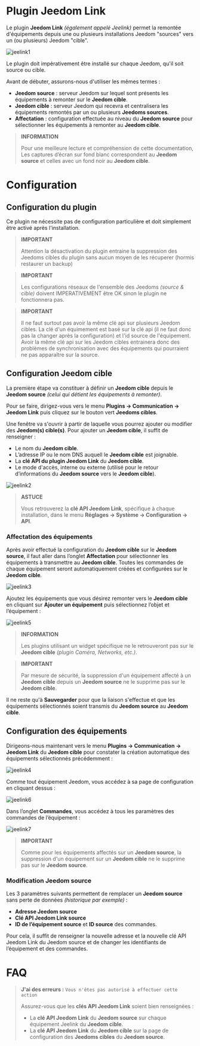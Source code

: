 # Plugin Jeedom Link

Le plugin **Jeedom Link** *(également appelé Jeelink)* permet la remontée d'équipements depuis une ou plusieurs installations Jeedom "sources" vers un (ou plusieurs) Jeedom "cible".

![jeelink1](../images/jeelink1.png)

Le plugin doit impérativement être installé sur chaque Jeedom, qu'il soit source ou cible.

Avant de débuter, assurons-nous d'utiliser les mêmes termes :
- **Jeedom source** : serveur Jeedom sur lequel sont présents les équipements à remonter sur le **Jeedom cible**.
- **Jeedom cible** : serveur Jeedom qui recevra et centralisera les équipements remontés par un ou plusieurs **Jeedoms sources**.
- **Affectation** : configuration effectuée au niveau du **Jeedom source** pour sélectionner les équipements à remonter au **Jeedom cible**.

>**INFORMATION**
>
>Pour une meilleure lecture et compréhension de cette documentation, Les captures d’écran sur fond blanc correspondent au **Jeedom source** et celles avec un fond noir au **Jeedom cible**.

# Configuration

## Configuration du plugin

Ce plugin ne nécessite pas de configuration particulière et doit simplement être activé après l'installation.

>**IMPORTANT**
>
>Attention la désactivation du plugin entraine la suppression des Jeedoms cibles du plugin sans aucun moyen de les récuperer (hormis restaurer un backup)

>**IMPORTANT**
>
>Les configurations réseaux de l'ensemble des Jeedoms *(source & cible)* doivent IMPERATIVEMENT être OK sinon le plugin ne fonctionnera pas.

>**IMPORTANT**
>
>Il ne faut surtout pas avoir la même clé api sur plusieurs Jeedom cibles. La clé d'un équimement est basé sur la clé api (il ne faut donc pas la changer après la configuration) et l'id source de l'équipement. Avoir la même clé api sur les Jeedom cibles entrainera donc des problèmes de synchronisation avec des équipements qui pourraient ne pas apparaître sur la source.

## Configuration Jeedom cible

La première étape va constituer à définir un **Jeedom cible** depuis le **Jeedom source** *(celui qui détient les équipements à remonter)*.

Pour se faire, dirigez-vous vers le menu **Plugins → Communication → Jeedom Link** puis cliquez sur le bouton vert **Jeedoms cibles**.

Une fenêtre va s'ouvrir à partir de laquelle vous pourrez ajouter ou modifier des **Jeedom(s) cible(s)**. Pour ajouter un **Jeedom cible**, il suffit de renseigner :

- Le nom du **Jeedom cible**.
- L’adresse IP ou le nom DNS auquell le **Jeedom cible** est joignable.
- La **clé API du plugin Jeedom Link** du **Jeedom cible**.
- Le mode d'accès, interne ou externe (utilisé pour le retour d’informations du **Jeedom source** vers le **Jeedom cible**).

![jeelink2](../images/jeelink2.png)

>**ASTUCE**
>
>Vous retrouverez la **clé API Jeedom Link**, spécifique à chaque installation, dans le menu **Réglages → Système → Configuration → API**.

### Affectation des équipements

Après avoir effectué la configuration du **Jeedom cible** sur le **Jeedom source**, il faut aller dans l’onglet **Affectation** pour sélectionner les équipements à transmettre au **Jeedom cible**. Toutes les commandes de chaque équipement seront automatiquement créées et configurées sur le **Jeedom cible**.

![jeelink3](../images/jeelink3.png)

Ajoutez les équipements que vous désirez remonter vers le **Jeedom cible** en cliquant sur **Ajouter un équipement** puis sélectionnez l’objet et l’équipement :

![jeelink5](../images/jeelink5.png)

>**INFORMATION**
>
>Les plugins utilisant un widget spécifique ne le retrouveront pas sur le **Jeedom cible** *(plugin Caméra, Networks, etc.)*.

>**IMPORTANT**
>
>Par mesure de sécurité, la suppression d'un équipement affecté à un **Jeedom cible** depuis un **Jeedom source** ne le supprime pas sur le **Jeedom cible**.

Il ne reste qu'à **Sauvegarder** pour que la liaison s'effectue et que les équipements sélectionnés soient transmis du **Jeedom source** au **Jeedom cible**.

## Configuration des équipements

Dirigeons-nous maintenant vers le menu **Plugins → Communication → Jeedom Link** du **Jeedom cible** pour constater la création automatique des équipements sélectionnés précédemment :

![jeelink4](../images/jeelink4.png)

Comme tout équipement Jeedom, vous accédez à sa page de configuration en cliquant dessus :

![jeelink6](../images/jeelink6.png)

Dans l’onglet **Commandes**, vous accédez à tous les paramètres des commandes de l’équipement :

![jeelink7](../images/jeelink7.png)

>**IMPORTANT**
>
>Comme pour les équipements affectés sur un **Jeedom source**, la suppression d'un équipement sur un **Jeedom cible** ne le supprime pas sur le **Jeedom source**.

### Modification Jeedom source

Les 3 paramètres suivants permettent de remplacer un **Jeedom source** sans perte de données *(historique par exemple)* :

-   **Adresse Jeedom source**
-   **Clé API Jeedom Link source**
-   **ID de l’équipement source** et **ID source** des commandes.

Pour cela, il suffit de renseigner la nouvelle adresse et la nouvelle clé API Jeedom Link du Jeedom source et de changer les identifiants de l’équipement et des commandes.

# FAQ

>**J'ai des erreurs :** `Vous n'êtes pas autorisé à effectuer cette action`
>
>Assurez-vous que les **clés API Jeedom Link** soient bien renseignées :
>- La **clé API Jeedom Link** du **Jeedom source** sur chaque équipement Jeelink du **Jeedom cible**.
>- La **clé API Jeedom Link** du **Jeedom cible** sur la page de configuration des **Jeedoms cibles** du **Jeedom source**.
